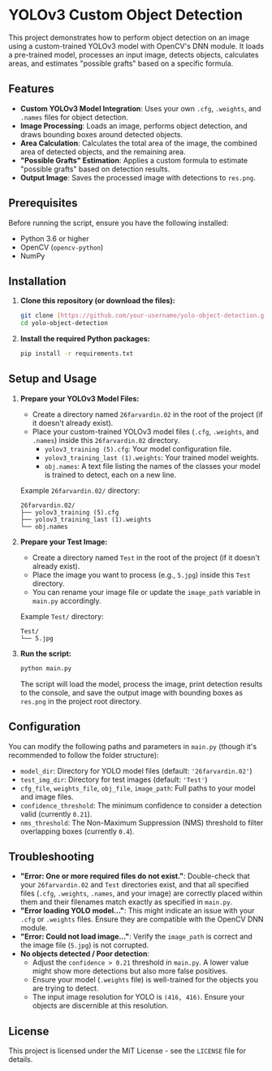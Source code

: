 # YOLOv3 Custom Object Detection

This project demonstrates how to perform object detection on an image using a custom-trained YOLOv3 model with OpenCV's DNN module. It loads a pre-trained model, processes an input image, detects objects, calculates areas, and estimates "possible grafts" based on a specific formula.

## Features

-   **Custom YOLOv3 Model Integration**: Uses your own `.cfg`, `.weights`, and `.names` files for object detection.
-   **Image Processing**: Loads an image, performs object detection, and draws bounding boxes around detected objects.
-   **Area Calculation**: Calculates the total area of the image, the combined area of detected objects, and the remaining area.
-   **"Possible Grafts" Estimation**: Applies a custom formula to estimate "possible grafts" based on detection results.
-   **Output Image**: Saves the processed image with detections to `res.png`.

## Prerequisites

Before running the script, ensure you have the following installed:

-   Python 3.6 or higher
-   OpenCV (`opencv-python`)
-   NumPy

## Installation

1.  **Clone this repository (or download the files):**

    ```bash
    git clone [https://github.com/your-username/yolo-object-detection.git](https://github.com/your-username/yolo-object-detection.git)
    cd yolo-object-detection
    ```

2.  **Install the required Python packages:**

    ```bash
    pip install -r requirements.txt
    ```

## Setup and Usage

1.  **Prepare your YOLOv3 Model Files:**
    * Create a directory named `26farvardin.02` in the root of the project (if it doesn't already exist).
    * Place your custom-trained YOLOv3 model files (`.cfg`, `.weights`, and `.names`) inside this `26farvardin.02` directory.
        * `yolov3_training (5).cfg`: Your model configuration file.
        * `yolov3_training_last (1).weights`: Your trained model weights.
        * `obj.names`: A text file listing the names of the classes your model is trained to detect, each on a new line.

    Example `26farvardin.02/` directory:
    ```
    26farvardin.02/
    ├── yolov3_training (5).cfg
    ├── yolov3_training_last (1).weights
    └── obj.names
    ```

2.  **Prepare your Test Image:**
    * Create a directory named `Test` in the root of the project (if it doesn't already exist).
    * Place the image you want to process (e.g., `5.jpg`) inside this `Test` directory.
    * You can rename your image file or update the `image_path` variable in `main.py` accordingly.

    Example `Test/` directory:
    ```
    Test/
    └── 5.jpg
    ```

3.  **Run the script:**

    ```bash
    python main.py
    ```

    The script will load the model, process the image, print detection results to the console, and save the output image with bounding boxes as `res.png` in the project root directory.

## Configuration

You can modify the following paths and parameters in `main.py` (though it's recommended to follow the folder structure):

-   `model_dir`: Directory for YOLO model files (default: `'26farvardin.02'`)
-   `test_img_dir`: Directory for test images (default: `'Test'`)
-   `cfg_file`, `weights_file`, `obj_file`, `image_path`: Full paths to your model and image files.
-   `confidence_threshold`: The minimum confidence to consider a detection valid (currently `0.21`).
-   `nms_threshold`: The Non-Maximum Suppression (NMS) threshold to filter overlapping boxes (currently `0.4`).

## Troubleshooting

-   **"Error: One or more required files do not exist."**: Double-check that your `26farvardin.02` and `Test` directories exist, and that all specified files (`.cfg`, `.weights`, `.names`, and your image) are correctly placed within them and their filenames match exactly as specified in `main.py`.
-   **"Error loading YOLO model..."**: This might indicate an issue with your `.cfg` or `.weights` files. Ensure they are compatible with the OpenCV DNN module.
-   **"Error: Could not load image..."**: Verify the `image_path` is correct and the image file (`5.jpg`) is not corrupted.
-   **No objects detected / Poor detection**:
    * Adjust the `confidence > 0.21` threshold in `main.py`. A lower value might show more detections but also more false positives.
    * Ensure your model (`.weights` file) is well-trained for the objects you are trying to detect.
    * The input image resolution for YOLO is `(416, 416)`. Ensure your objects are discernible at this resolution.

## License

This project is licensed under the MIT License - see the `LICENSE` file for details.
